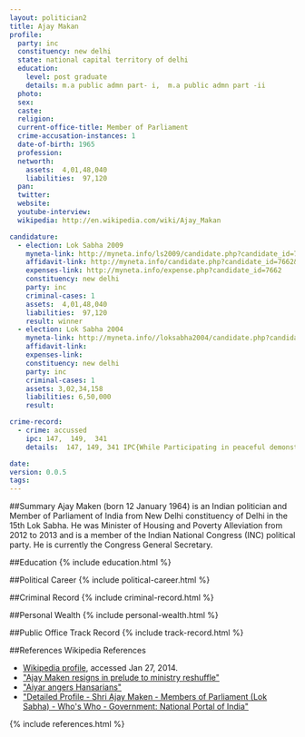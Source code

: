 ```yaml
---
layout: politician2
title: Ajay Makan
profile: 
  party: inc
  constituency: new delhi
  state: national capital territory of delhi
  education: 
    level: post graduate
    details: m.a public admn part- i,  m.a public admn part -ii
  photo: 
  sex: 
  caste: 
  religion: 
  current-office-title: Member of Parliament
  crime-accusation-instances: 1
  date-of-birth: 1965
  profession: 
  networth: 
    assets:  4,01,48,040
    liabilities:  97,120
  pan: 
  twitter: 
  website: 
  youtube-interview: 
  wikipedia: http://en.wikipedia.com/wiki/Ajay_Makan

candidature: 
  - election: Lok Sabha 2009
    myneta-link: http://myneta.info/ls2009/candidate.php?candidate_id=7662
    affidavit-link: http://myneta.info/candidate.php?candidate_id=7662&scan=original
    expenses-link: http://myneta.info/expense.php?candidate_id=7662
    constituency: new delhi 
    party: inc
    criminal-cases: 1
    assets:  4,01,48,040
    liabilities:  97,120
    result: winner 
  - election: Lok Sabha 2004
    myneta-link: http://myneta.info//loksabha2004/candidate.php?candidate_id=2795
    affidavit-link: 
    expenses-link: 
    constituency: new delhi 
    party: inc
    criminal-cases: 1
    assets: 3,02,34,158
    liabilities: 6,50,000
    result:  

crime-record: 
  - crime: accussed
    ipc: 147,  149,  341
    details:  147, 149, 341 IPC{While Participating in peaceful demonstration against State Government of Madhya Pradesh at khalghat Distt Dhar(M.P.)}Judicial magistrate First Class,Dharampuri,Distt-Dhar,Madhya Pradesh Case No.415/2005, Date:11/12/2005,PS-Dhamnod,Distt.-Dhar,Madhya Pradesh, Challan Vide No.197/06 Filed on 26.06.2006   

date: 
version: 0.0.5
tags: 
---
```

##Summary
Ajay Maken (born 12 January 1964) is an Indian politician and Member of Parliament of India from New Delhi constituency of Delhi in the 15th Lok Sabha. He was Minister of Housing and Poverty Alleviation from 2012 to 2013 and is a member of the Indian National Congress (INC) political party. He is currently the Congress General Secretary.




##Education
{% include education.html %}


##Political Career
{% include political-career.html %}


##Criminal Record
{% include criminal-record.html %}


##Personal Wealth
{% include personal-wealth.html %}


##Public Office Track Record
{% include track-record.html %}


##References
Wikipedia References
- [Wikipedia profile]({{page.profile.wikipedia}}), accessed Jan 27, 2014.
- ["Ajay Maken resigns in prelude to ministry reshuffle"][wiki1]
- ["Aiyar angers Hansarians"][wiki2]
- ["Detailed Profile - Shri Ajay Maken - Members of Parliament (Lok Sabha) - Who's Who - Government: National Portal of India"][wiki3]

[wiki1]: http://www.indianexpress.com/news/ajay-maken-resigns-in-prelude-to-ministry-reshuffle/1129711/
[wiki2]: http://www.telegraphindia.com/1110913/jsp/nation/story_14500529.jsp
[wiki3]: http://india.gov.in/govt/loksabhampbiodata.php?mpcode=4075


{% include references.html %}